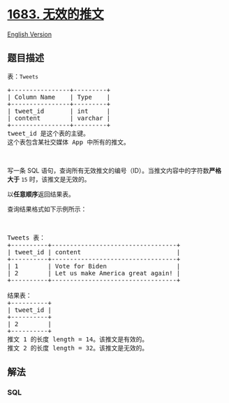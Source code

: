 # [1683. 无效的推文](https://leetcode-cn.com/problems/invalid-tweets)

[English Version](/solution/1600-1699/1683.Invalid%20Tweets/README_EN.md)

## 题目描述

<!-- 这里写题目描述 -->

<p>表：<code>Tweets</code></p>

<pre>+----------------+---------+
| Column Name    | Type    |
+----------------+---------+
| tweet_id       | int     |
| content        | varchar |
+----------------+---------+
tweet_id 是这个表的主键。
这个表包含某社交媒体 App 中所有的推文。</pre>

<p> </p>

<p>写一条 SQL 语句，查询所有无效推文的编号（ID）。当推文内容中的字符数<strong>严格大于</strong> <code>15</code> 时，该推文是无效的。</p>

<p>以<strong>任意顺序</strong>返回结果表。</p>

<p>查询结果格式如下示例所示：</p>

<p> </p>

<pre>Tweets 表：
+----------+----------------------------------+
| tweet_id | content                          |
+----------+----------------------------------+
| 1        | Vote for Biden                   |
| 2        | Let us make America great again! |
+----------+----------------------------------+

结果表：
+----------+
| tweet_id |
+----------+
| 2        |
+----------+
推文 1 的长度 length = 14。该推文是有效的。
推文 2 的长度 length = 32。该推文是无效的。
</pre>


## 解法

<!-- 这里可写通用的实现逻辑 -->

<!-- tabs:start -->

### **SQL**

<!-- 这里可写当前语言的特殊实现逻辑 -->

```sql

```

<!-- tabs:end -->
